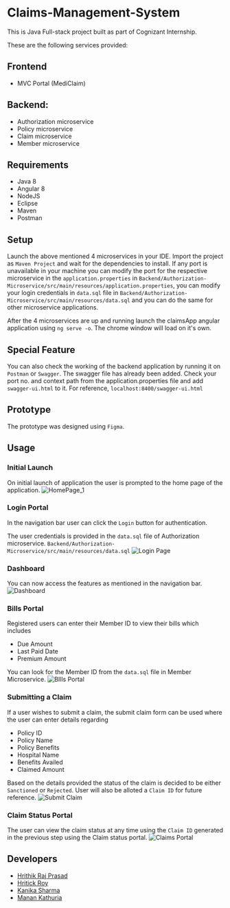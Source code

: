 # Claims-Management-System
This is Java Full-stack project built as part of Cognizant Internship.


These are the following services provided:
## Frontend
* MVC Portal (MediClaim)

## Backend:
* Authorization microservice
* Policy microservice
* Claim microservice
* Member microservice

## Requirements
* Java 8
* Angular 8
* NodeJS
* Eclipse
* Maven
* Postman

## Setup

Launch the above mentioned 4 microservices in your IDE. Import the project as `Maven Project` and wait for the dependencies to install. If any port is unavailable in your machine you can modify the port for the respective microservice in the `application.properties` in
`Backend/Authorization-Microservice/src/main/resources/application.properties`, you can modify your login credentials in `data.sql` file in `Backend/Authorization-Microservice/src/main/resources/data.sql` and you can do the same for other microservice applications.

After the 4 microservices are up and running launch the claimsApp angular application using `ng serve -o`.
The chrome window will load on it's own.

## Special Feature
You can also check the working of the backend application by running it on `Postman` or `Swagger`.
The swagger file has already been added. Check your port no. and context path from the application.properties file and add `swagger-ui.html` to it.
For reference, `localhost:8400/swagger-ui.html`

## Prototype
The prototype was designed using `Figma`.

## Usage

### Initial Launch

On initial launch of application the user is prompted to the home page of the application.
![HomePage_1](https://user-images.githubusercontent.com/51511924/182536394-9ee33160-c965-4d63-a8dd-c5f9300be244.jpg)

### Login Portal

In the navigation bar user can click the `Login` button for authentication.


The user credentials is provided in the `data.sql` file of Authorization microservice.
`Backend/Authorization-Microservice/src/main/resources/data.sql`
![Login Page](https://user-images.githubusercontent.com/51511924/182536946-9ccf575c-3c7b-456c-a1f1-c155204d0031.jpg)


### Dashboard

You can now access the features as mentioned in the navigation bar.
![Dashboard](https://user-images.githubusercontent.com/51511924/182685054-e8af5a5d-fa8f-4f7b-bcd7-d8e7a409aa48.jpg)

### Bills Portal

Registered users can enter their Member ID to view their bills which includes
* Due Amount
* Last Paid Date
* Premium Amount

You can look for the Member ID from the `data.sql` file in Member Microservice.
![BIlls Portal](https://user-images.githubusercontent.com/51511924/182538224-493f0b6b-4ea1-4047-be69-9d05062c6cd5.jpg)

### Submitting a Claim

If a user wishes to submit a claim, the submit claim form can be used where the user can enter details regarding 
* Policy ID
* Policy Name
* Policy Benefits
* Hospital Name
* Benefits Availed
* Claimed Amount

Based on the details provided the status of the claim is decided to be either `Sanctioned` or `Rejected`.
User will also be alloted a `Claim ID` for future reference.
![Submit Claim](https://user-images.githubusercontent.com/51511924/182685127-0c7aa43b-2c4d-4dd2-978a-3691c3479b36.jpg)

### Claim Status Portal

The user can view the claim status at any time using the `Claim ID` generated in the previous step using the Claim status portal.
![Claims Portal](https://user-images.githubusercontent.com/51511924/182685180-67b88a9f-4916-4204-8e38-e50f86cd4638.jpg)


## Developers
* [Hrithik Raj Prasad](https://github.com/hrithikraj24)
* [Hritick Roy](https://github.com/hr-02)
* [Kanika Sharma](https://github.com/Kanika1012)
* [Manan Kathuria](https://github.com/Mannan05)
